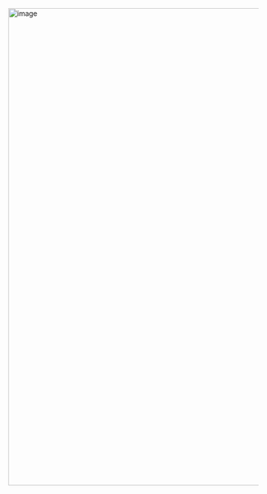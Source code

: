 <img width="960" alt="image" src="https://user-images.githubusercontent.com/42516564/228805090-dacf55af-aef1-43d4-aae1-fbd3e895f2b4.png">
